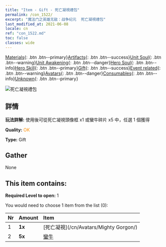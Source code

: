 ```yaml
---
title: "Item - Gift - 死亡凝視禮包"
permalink: /con_1522/
excerpt: "魔法门之英雄无敌：战争纪元  死亡凝視禮包"
last_modified_at: 2021-06-08
locale: cn
ref: "con_1522.md"
toc: false
classes: wide
---
```

 [Materials](/ItemsCN/){: .btn .btn--primary}[Artifacts](/ItemsCN/Artifacts/){: .btn .btn--success}[Unit Soul](/ItemsCN/UnitSoul/){: .btn .btn--warning}[Unit Awakening](/ItemsCN/UnitAwakening/){: .btn .btn--danger}[Hero Soul](/ItemsCN/HeroSoul/){: .btn .btn--info}[Hero Skill](/ItemsCN/HeroSkill/){: .btn .btn--primary}[Gift](/ItemsCN/Gift/){: .btn .btn--success}[Event related](/ItemsCN/Events/){: .btn .btn--warning}[Avatars](/ItemsCN/Avatars/){: .btn .btn--danger}[Consumables](/ItemsCN/Consumables/){: .btn .btn--info}[Unknown](/ItemsCN/Unknown/){: .btn .btn--primary}

 ![死亡凝視禮包](/images/t/i_907136.png)

## 詳情
 **玩法詳解:** 使用後可從死亡凝視頭像框 x1 或蠻牛碎片 x5 中，任選 1 個獲得

 **Quality:** <span style="color: #FF8C00">OK</span>

 **Type:** Gift

## Gather

  None

## This item contains:

 **Required Level to open:** 1

 You would need to choose 1 item from the list (0):

  | Nr | Amount |     Item    |
  |:---|:-------|:------------|
  | 1 |  **1x** | [死亡凝視](/cn/Avatars/Mighty Gorgon/) |  | 
  | 2 |  **5x** | [蠻牛](/cn/Items/unt_257/) |  | 
